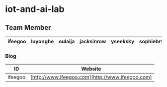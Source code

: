 # iot-and-ai-lab

## Team Member

|ifeegoo|luyonghe|oulaija|jacksinrow|yseeksky|sophiebryant|kaaaaai
|----|----|----|----|----|----|----

### Blog
|ID|Website|
|----|----
|ifeegoo|[http://www.ifeegoo.com](http://www.ifeegoo.com)

